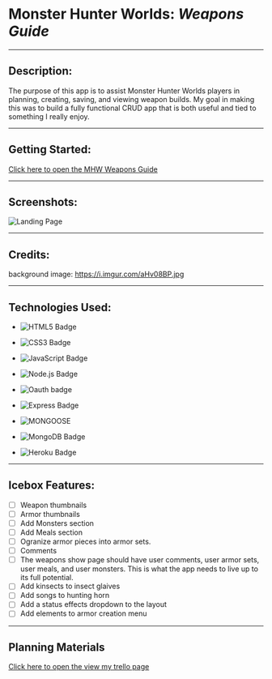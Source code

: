 # **Monster Hunter Worlds:**   *Weapons Guide*

--- 
## **Description:**
 The purpose of this app is to assist Monster Hunter Worlds players in planning, creating, saving, and viewing weapon builds. My goal in making this was to build a fully functional CRUD app that is both useful and tied to something I really enjoy. 

---

## **Getting Started:**

[Click here to open the MHW Weapons Guide](https://mhw-weapons-guide.herokuapp.com/)


---

## **Screenshots:**


![Landing Page](
https://i.imgur.com/qU3yvtc.png)


---

## **Credits:** 
 background image: https://i.imgur.com/aHv08BP.jpg

---
## **Technologies Used:**
- ![HTML5 Badge](https://img.shields.io/badge/HTML5-E34F26?logo=html5&logoColor=fff&style=flat-square)

- ![CSS3 Badge](https://img.shields.io/badge/CSS3-1572B6?logo=css3&logoColor=fff&style=flat-square)

- ![JavaScript Badge](https://img.shields.io/badge/JavaScript-F7DF1E?logo=javascript&logoColor=000&style=flat-square)

- ![Node.js Badge](https://img.shields.io/badge/Node.js-393?logo=nodedotjs&logoColor=fff&style=flat-square)

-  ![Oauth badge](https://img.shields.io/badge/-Google%20Oauth-white?style=flat-square)

- ![Express Badge](https://img.shields.io/badge/Express.js-404D59?style=flat-square)

- ![MONGOOSE](https://img.shields.io/badge/-Mongoose-inactive?logo=MongoDB&logoColor=white&style=flat-square)

- ![MongoDB Badge](https://img.shields.io/badge/MongoDB-47A248?logo=mongodb&logoColor=fff&style=flat-square)

- ![Heroku Badge](https://img.shields.io/badge/Heroku-430098?logo=heroku&logoColor=fff&style=flat-square)

---
## **Icebox Features:**
- [ ] Weapon thumbnails
- [ ] Armor thumbnails
- [ ] Add Monsters section
- [ ] Add Meals section
- [ ] Ogranize armor pieces into armor sets.
- [ ] Comments
- [ ] The weapons show page should have user comments, user armor sets, user meals, and user monsters. This is what the app needs to live up to its full potential. 
- [ ] Add kinsects to insect glaives
- [ ] Add songs to hunting horn
- [ ] Add a status effects dropdown to the layout
- [ ] Add elements to armor creation menu
  
---

## **Planning Materials**

[Click here to open the view my trello page](https://trello.com/b/lGtPygrO/mhw-weapons)
